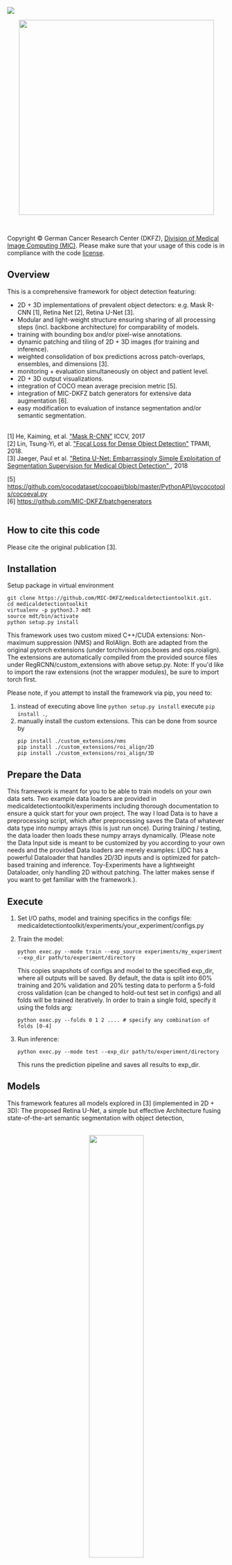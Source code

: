 


[<img src="https://img.shields.io/badge/chat-slack%20channel-75BBC4.svg">](https://join.slack.com/t/mdtoolkit/shared_invite/enQtNTQ3MjY2MzE0MDg2LWNjY2I2Njc5MTY0NmM0ZWIxNmQwZDRhYzk2MDdhM2QxYjliYTcwYzhkNTAxYmRkMDA0MjcyNDMyYjllNTZhY2M)
<p align="center"><img src="assets/mdt_logo_2.png"  width=450></p><br>

Copyright © German Cancer Research Center (DKFZ), <a href="https://www.dkfz.de/en/mic/index.php">Division of Medical Image Computing (MIC)</a>. Please make sure that your usage of this code is in compliance with the code <a href="https://github.com/pfjaeger/medicaldetectiontoolkit/blob/master/LICENSE">license</a>.  

## Overview
This is a comprehensive framework for object detection featuring:
- 2D + 3D implementations of prevalent object detectors: e.g. Mask R-CNN [1], Retina Net [2], Retina U-Net [3]. 
- Modular and light-weight structure ensuring sharing of all processing steps (incl. backbone architecture) for comparability of models.
- training with bounding box and/or pixel-wise annotations.
- dynamic patching and tiling of 2D + 3D images (for training and inference).
- weighted consolidation of box predictions across patch-overlaps, ensembles, and dimensions [3].
- monitoring + evaluation simultaneously on object and patient level. 
- 2D + 3D output visualizations.
- integration of COCO mean average precision metric [5]. 
- integration of MIC-DKFZ batch generators for extensive data augmentation [6].
- easy modification to evaluation of instance segmentation and/or semantic segmentation.
<br/>
[1] He, Kaiming, et al.  <a href="https://arxiv.org/abs/1703.06870">"Mask R-CNN"</a> ICCV, 2017<br>
[2] Lin, Tsung-Yi, et al.  <a href="https://arxiv.org/abs/1708.02002">"Focal Loss for Dense Object Detection"</a> TPAMI, 2018.<br>
[3] Jaeger, Paul et al. <a href="http://arxiv.org/abs/1811.08661"> "Retina U-Net: Embarrassingly Simple Exploitation
of Segmentation Supervision for Medical Object Detection" </a>, 2018

[5] https://github.com/cocodataset/cocoapi/blob/master/PythonAPI/pycocotools/cocoeval.py<br/>
[6] https://github.com/MIC-DKFZ/batchgenerators<br/><br>

## How to cite this code
Please cite the original publication [3].

## Installation
Setup package in virtual environment
```
git clone https://github.com/MIC-DKFZ/medicaldetectiontoolkit.git.
cd medicaldetectiontoolkit
virtualenv -p python3.7 mdt
source mdt/bin/activate
python setup.py install
```
This framework uses two custom mixed C++/CUDA extensions: Non-maximum suppression (NMS) and RoIAlign. Both are adapted from the original pytorch extensions (under torchvision.ops.boxes and ops.roialign).
The extensions are automatically compiled from the provided source files under RegRCNN/custom_extensions with above setup.py.
Note: If you'd like to import the raw extensions (not the wrapper modules), be sure to import torch first.

Please note, if you attempt to install the framework via pip, you need to:
1. instead of executing above line `python setup.py install` execute `pip install .`,
2. manually install the custom extensions. This can be done from source by
    ```
    pip install ./custom_extensions/nms
    pip install ./custom_extensions/roi_align/2D
    pip install ./custom_extensions/roi_align/3D
    ```

## Prepare the Data
This framework is meant for you to be able to train models on your own data sets. 
Two example data loaders are provided in medicaldetectiontoolkit/experiments including thorough documentation to ensure a quick start for your own project. The way I load Data is to have a preprocessing script, which after preprocessing saves the Data of whatever data type into numpy arrays (this is just run once). During training / testing, the data loader then loads these numpy arrays dynamically. (Please note the Data Input side is meant to be customized by you according to your own needs and the provided Data loaders are merely examples: LIDC has a powerful Dataloader that handles 2D/3D inputs and is optimized for patch-based training and inference. Toy-Experiments have a lightweight Dataloader, only handling 2D without patching. The latter makes sense if you want to get familiar with the framework.).

## Execute
1. Set I/O paths, model and training specifics in the configs file: medicaldetectiontoolkit/experiments/your_experiment/configs.py
2. Train the model: 

    ```
    python exec.py --mode train --exp_source experiments/my_experiment --exp_dir path/to/experiment/directory       
    ``` 
    This copies snapshots of configs and model to the specified exp_dir, where all outputs will be saved. By default, the data is split into 60% training and 20% validation and 20% testing data to perform a 5-fold cross validation (can be changed to hold-out test set in configs) and all folds will be trained iteratively. In order to train a single fold, specify it using the folds arg: 
    ```
    python exec.py --folds 0 1 2 .... # specify any combination of folds [0-4]
    ```
3. Run inference:
    ```
    python exec.py --mode test --exp_dir path/to/experiment/directory 
    ```
    This runs the prediction pipeline and saves all results to exp_dir.
    
    
## Models

This framework features all models explored in [3] (implemented in 2D + 3D): The proposed Retina U-Net, a simple but effective Architecture fusing state-of-the-art semantic segmentation with object detection,<br><br>
<p align="center"><img src="assets/retu_figure.png"  width=50%></p><br>
also implementations of prevalent object detectors, such as Mask R-CNN, Faster R-CNN+ (Faster R-CNN w\ RoIAlign), Retina Net, U-Faster R-CNN+ (the two stage counterpart of Retina U-Net: Faster R-CNN with auxiliary semantic segmentation), DetU-Net (a U-Net like segmentation architecture with heuristics for object detection.)<br><br><br>
<p align="center"><img src="assets/baseline_figure.png"  width=85%></p><br>

## Training annotations
This framework features training with pixelwise and/or bounding box annotations. To overcome the issue of box coordinates in 
data augmentation, we feed the annotation masks through data augmentation (create a pseudo mask, if only bounding box annotations provided) and draw the boxes afterwards.<br><br>
<p align="center"><img src="assets/annotations.png"  width=85%></p><br>


The framework further handles two types of pixel-wise annotations: 

1. A label map with individual ROIs identified by increasing label values, accompanied by a vector containing in each position the class target for the lesion with the corresponding label (for this mode set get_rois_from_seg_flag = False when calling ConvertSegToBoundingBoxCoordinates in your Data Loader).
2. A binary label map. There is only one foreground class and single lesions are not identified. All lesions have the same class target (foreground). In this case the Dataloader runs a Connected Component Labelling algorithm to create processable lesion - class target pairs on the fly (for this mode set get_rois_from_seg_flag = True when calling ConvertSegToBoundingBoxCoordinates in your Data Loader). 

## Prediction pipeline
This framework provides an inference module, which automatically handles patching of inputs, and tiling, ensembling, and weighted consolidation of output predictions:<br><br><br>
<img src="assets/prediction_pipeline.png" ><br><br>


## Consolidation of predictions (Weighted Box Clustering)
Multiple predictions of the same image (from  test time augmentations, tested epochs and overlapping patches), result in a high amount of boxes (or cubes), which need to be consolidated. In semantic segmentation, the final output would typically be obtained by averaging every pixel over all predictions. As described in [3], **weighted box clustering** (WBC) does this for box predictions:<br>
<p align="center"><img src="assets/wcs_text.png"  width=650><br><br></p>
<p align="center"><img src="assets/wcs_readme.png"  width=800><br><br></p>



## Visualization / Monitoring
By default, loss functions and performance metrics are monitored:<br><br><br>
<img src="assets/loss_monitoring.png"  width=700><br>
<hr>
Histograms of matched output predictions for training/validation/testing are plotted per foreground class:<br><br><br>
<img src="assets/hist_example.png"  width=550>
<hr>
Input images + ground truth annotations + output predictions of a sampled validation abtch are plotted after each epoch (here 2D sampled slice with +-3 neighbouring context slices in channels):<br><br><br>
<img src="assets/output_monitoring_1.png"  width=750>
<hr>
Zoomed into the last two lines of the plot:<br><br><br>
<img src="assets/output_monitoring_2.png"  width=700>


## License
This framework is published under the [Apache License Version 2.0](LICENSE).






